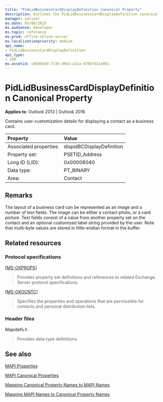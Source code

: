 ```yaml
---
title: "PidLidBusinessCardDisplayDefinition Canonical Property"
description: Outlines the PidLidBusinessCardDisplayDefinition canonical property, which contains user-customization details for displaying a contact as a business card.
manager: soliver
ms.date: 03/09/2015
ms.audience: Developer
ms.topic: reference
ms.prod: office-online-server
ms.localizationpriority: medium
api_name:
- PidLidBusinessCardDisplayDefinition
api_type:
- COM
ms.assetid: c0b956dd-7139-49e3-a32a-d70bfb11e0b1
---
```


# PidLidBusinessCardDisplayDefinition Canonical Property

  
  
**Applies to**: Outlook 2013 | Outlook 2016 
  
Contains user-customization details for displaying a contact as a business card.
  
|Property |Value |
|:-----|:-----|
|Associated properties:  <br/> |dispidBCDisplayDefinition  <br/> |
|Property set:  <br/> |PSETID_Address  <br/> |
|Long ID (LID):  <br/> |0x00008040  <br/> |
|Data type:  <br/> |PT_BINARY  <br/> |
|Area:  <br/> |Contact  <br/> |
   
## Remarks

The layout of a business card can be represented as an image and a number of text fields. The image can be either a contact photo, or a card picture. Text fields consist of a value from another property set on the contact and an optional customized label string provided by the user. Note that multi-byte values are stored in little-endian format in the buffer.
  
## Related resources

### Protocol specifications

[[MS-OXPROPS]](https://msdn.microsoft.com/library/f6ab1613-aefe-447d-a49c-18217230b148%28Office.15%29.aspx)
  
> Provides property set definitions and references to related Exchange Server protocol specifications.
    
[[MS-OXOCNTC]](https://msdn.microsoft.com/library/9b636532-9150-4836-9635-9c9b756c9ccf%28Office.15%29.aspx)
  
> Specifies the properties and operations that are permissible for contacts and personal distribution lists.
    
### Header files

Mapidefs.h
  
> Provides data type definitions.
    
## See also



[MAPI Properties](mapi-properties.md)
  
[MAPI Canonical Properties](mapi-canonical-properties.md)
  
[Mapping Canonical Property Names to MAPI Names](mapping-canonical-property-names-to-mapi-names.md)
  
[Mapping MAPI Names to Canonical Property Names](mapping-mapi-names-to-canonical-property-names.md)

